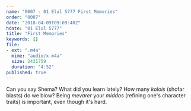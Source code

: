 ```yaml
---
name: "0007 - 01 Elul 5777 First Memories"
order: "0007"
date: "2018-04-09T09:09:40Z"
hdate: "01 Elul 5777"
title: "First Memories"
keywords: []
file:
- ext: ".m4a"
  mime: "audio/x-m4a"
  size: 2431759
  duration: "4:52"
published: true
---
```

Can you say Shema? What did you learn lately? How many _kolois_ (shofar blasts) do we blow? Being _mevarer_ your _middos_ (refining one's character traits) is important, even though it's hard.

